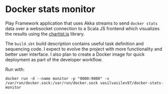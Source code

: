 # Docker stats monitor

Play Framework application that uses Akka streams to send `docker stats` data over a websocket connection to a Scala JS frontend which visualizes the results using the [chartist.js](https://gionkunz.github.io/chartist-js/) library.

The `build.sbt` build description contains useful task definition and sequencing code. I expect to evolve the project with more functionality and better user interface. I also plan to create a Docker image for quick deployment as part of the developer workflow.

Run with:

```
docker run -d --name monitor -p "9000:9000" -v /var/run/docker.sock:/var/run/docker.sock vasilvasilev97/docker-stats-monitor
```
